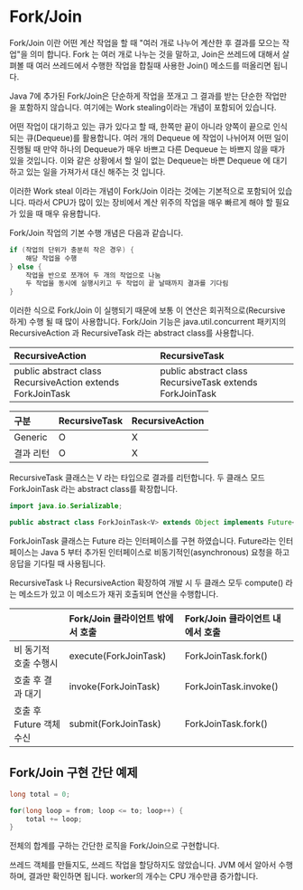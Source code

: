 # Fork/Join

Fork/Join 이란 어떤 계산 작업을 할 때 "여러 개로 나누어 계산한 후 결과를 모으는 작업"을 의미 합니다.
Fork 는 여러 개로 나누는 것을 말하고, Join은 쓰레드에 대해서 살펴볼 때 여러 쓰레드에서 수행한 작업을 합칠때 사용한 Join() 메소드를 떠올리면 됩니다.

Java 7에 추가된 Fork/Join은 단순하게 작업을 쪼개고 그 결과를 받는 단순한 작업만을 포함하지 않습니다.
여기에는 Work stealing이라는 개념이 포함되어 있습니다.

어떤 작업이 대기하고 있는 큐가 있다고 할 때, 한쪽만 끝이 아니라 양쪽이 끝으로 인식되는 큐(Dequeue)를 활용합니다.
여러 개의 Dequeue 에 작업이 나뉘어져 어떤 일이 진행될 때 만약 하나의 Dequeue가 매우 바쁘고 다른 Dequeue 는 바쁘지 않을 때가 있을 것입니다.
이와 같은 상황에서 할 일이 없는 Dequeue는 바쁜 Dequeue 에 대기하고 있는 일을 가져가서 대신 해주는 것 입니다.

이러한 Work steal 이라는 개념이 Fork/Join 이라는 것에는 기본적으로 포함되어 있습니다.
따라서 CPU가 많이 있는 장비에서 계산 위주의 작업을 매우 빠르게 해야 할 필요가 있을 때 매우 유용합니다.

Fork/Join 작업의 기본 수행 개념은 다음과 같습니다.

```java
if (작업의 단위가 충분히 작은 경우) {
    해당 작업을 수행    
} else {
    작업을 반으로 쪼개어 두 개의 작업으로 나눔
    두 작업을 동시에 실행시키고 두 작업이 끝 날때까지 결과를 기다림    
}
```

이러한 식으로 Fork/Join 이 실행되기 때문에 보통 이 연산은 회귀적으로(Recursive 하게) 수행 될 때 많이 사용합니다.
Fork/Join 기능은 java.util.concurrent 패키지의 RecursiveAction 과 RecursiveTask 라는 abstract class를 사용합니다.

| RecursiveAction                                            | RecursiveTask                                                  |
|:-----------------------------------------------------------|:---------------------------------------------------------------|
| public abstract class RecursiveAction extends ForkJoinTask | public abstract class RecursiveTask<V> extends ForkJoinTask<V> |

| 구분      | RecursiveTask | RecursiveAction |
|:--------|:--|:--|
| Generic | O | X |
| 결과 리턴   | O | X |

RecursiveTask 클래스는 V 라는 타입으로 결과를 리턴합니다.
두 클래스 모드 ForkJoinTask 라는 abstract class를 확장합니다.

```java
import java.io.Serializable;

public abstract class ForkJoinTask<V> extends Object implements Future<V>, Serializable
```

ForkJoinTask 클래스는 Future 라는 인터페이스를 구현 하였습니다.
Future라는 인터페이스는 Java 5 부터 추가된 인터페이스로 비동기적인(asynchronous) 요청을 하고 응답을 기다릴 때 사용됩니다.

RecursiveTask 나 RecursiveAction 확장하여 개발 시 두 클래스 모두 compute() 라는 메소드가 있고 이 메소드가 재귀 호출되며 연산을 수행합니다.

|                    | Fork/Join 클라이언트 밖에서 호출 | Fork/Join 클라이언트 내에서 호출 |
|:-------------------|:-----------------------|:-----------------------|
| 비 동기적 호출 수행시       | execute(ForkJoinTask)  | ForkJoinTask.fork()    | 
| 호출 후 결과 대기         | invoke(ForkJoinTask)   | ForkJoinTask.invoke()  | 
| 호출 후 Future 객체 수신  | submit(ForkJoinTask)   | ForkJoinTask.fork()    | 

## Fork/Join 구현 간단 예제

```java
long total = 0;

for(long loop = from; loop <= to; loop++) { 
    total += loop;
}
```
전체의 합계를 구하는 간단한 로직을 Fork/Join으로 구현합니다.

쓰레드 객체를 만들지도, 쓰레드 작업을 할당하지도 않았습니다. 
JVM 에서 알아서 수행하며, 결과만 확인하면 됩니다.
worker의 개수는 CPU 개수만큼 증가합니다.



